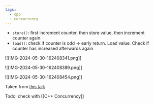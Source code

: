 ```yaml
---
tags:
  - cpp
  - concurrency
---
```


 - `store()`: first increment counter, then store value, then increment counter again
- `load()`: check if counter is odd -> early return. Load value. Check if counter has increased afterwards again

![[IMG-2024-05-30-162408341.png]]

![[IMG-2024-05-30-162408389.png]]

![[IMG-2024-05-30-162408454.png]]

Taken from [this talk](https://www.youtube.com/watch?v=8uAW5FQtcvE)

Todo: check with [[C++ Concurrency]]

